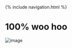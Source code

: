 {% include navigation.html %}


# 100% woo hoo
![image](https://user-images.githubusercontent.com/64157584/164581286-1554ab63-e830-41b9-88d0-4cf198c9bba9.png)
